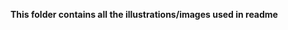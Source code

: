 **This folder contains all the illustrations/images used in readme**

<!--  [_Reference_](https://youtu.be/EXeKt_n8cjI)  -->
